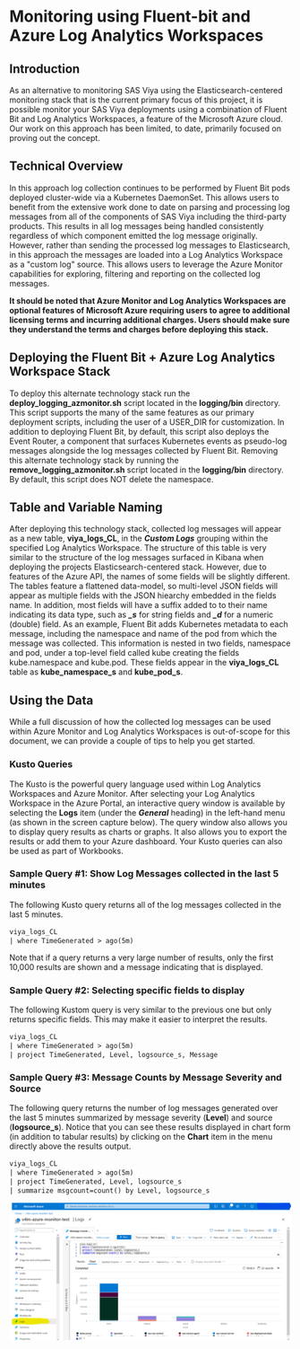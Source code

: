 # Monitoring using Fluent-bit and Azure Log Analytics Workspaces

## Introduction
As an alternative to monitoring SAS Viya using the Elasticsearch-centered
monitoring stack that is the current primary focus of this project, it is
possible monitor your SAS Viya deployments using a combination of Fluent
Bit and Log Analytics Workspaces, a feature of the Microsoft Azure cloud.
Our work on this approach has been limited, to date, primarily focused on
proving out the concept.

## Technical Overview
In this approach log collection continues to be performed by Fluent Bit
pods deployed cluster-wide via a Kubernetes DaemonSet.  This allows users to
benefit from the extensive work done to date on parsing and processing log
messages from all of the components of SAS Viya including the third-party
products.  This results in all log messages being handled consistently
regardless of which component emitted the log message originally.  However,
rather than sending the processed log messages to Elasticsearch, in this
approach the messages are loaded into a Log Analytics Workspace as a "custom
log" source.  This allows users to leverage the Azure Monitor capabilities for
exploring, filtering and reporting on the collected log messages.

**It should be noted that Azure Monitor and Log Analytics Workspaces are
optional features of Microsoft Azure requiring users to agree to additional
licensing terms and incurring additional charges. Users should make sure
they understand the terms and charges before deploying this stack.**

## Deploying the Fluent Bit + Azure Log Analytics Workspace Stack
To deploy this alternate technology stack run the **deploy_logging_azmonitor.sh**
script located in the **logging/bin** directory.  This script supports the
many of the same features as our primary deployment scripts, including
the user of a USER_DIR for customization.  In addition to deploying
Fluent Bit, by default, this script also deploys the Event Router, a component
that surfaces Kubernetes events as pseudo-log messages alongside the log
messages collected by Fluent Bit.
Removing this alternate technology stack by running the **remove_logging_azmonitor.sh**
script located in the **logging/bin** directory.  By default, this
script does NOT delete the namespace.

## Table and Variable Naming
After deploying this technology stack, collected log messages will appear as
a new table, **viya_logs_CL**, in the ***Custom Logs*** grouping within the
specified Log Analytics Workspace.  The structure of this table is very similar
to the structure of the log messages surfaced in Kibana when deploying the
projects Elasticsearch-centered stack.  However, due to features of the Azure
API, the names of some fields will be slightly different.  The tables feature
a flattened data-model, so multi-level JSON fields will appear as multiple
fields with the JSON hiearchy embedded in the fields name.  In addition, most
fields will have a suffix added to to their name indicating its data type,
such as ***_s*** for string fields and ***_d*** for a numeric (double) field.
As an example, Fluent Bit adds Kubernetes metadata to each message, including
the namespace and name of the pod  from which the message was collected.  This
information is nested in two fields, namespace and pod, under a top-level field
called kube creating the fields kube.namespace and kube.pod.  These fields
appear in the **viya_logs_CL** table as **kube_namespace_s** and **kube_pod_s**.

## Using the Data
While a full discussion of how the collected log messages can be used within 
Azure Monitor and Log Analytics Workspaces is out-of-scope for this document, 
we can provide a couple of tips to help you get started.
###  Kusto Queries
The Kusto is the powerful query language used within Log Analytics Workspaces
and Azure Monitor.  After selecting your Log Analytics Workspace in the Azure
Portal, an interactive query window is available by selecting the **Logs** item
(under the ***General*** heading) in the left-hand menu (as shown in the screen
capture below).  The query window also allows you to display query results as
charts or graphs.  It also allows you to export the results or add them to your
Azure dashboard.  Your Kusto queries can also be used as part of Workbooks.
### Sample Query #1: Show Log Messages collected in the last 5 minutes
The following Kusto query returns all of the log messages collected in the last
5 minutes.
```
viya_logs_CL 
| where TimeGenerated > ago(5m)
```
Note that if a query returns a very large number of results, only the first
10,000 results are shown and a message indicating that is displayed.
### Sample Query #2: Selecting specific fields to display
The following Kustom query is very similar to the previous one but only returns
specific fields.  This may make it easier to interpret the results.
```
viya_logs_CL
| where TimeGenerated > ago(5m)
| project TimeGenerated, Level, logsource_s, Message
```
### Sample Query #3: Message Counts by Message Severity and Source
The following query returns the number of log messages generated over the last
5 minutes summarized by message severity (**Level**) and source (**logsource_s**).
Notice that you can see these results displayed in chart form (in addition to
tabular results) by clicking on the **Chart** item in the menu directly above
the results output.
```
viya_logs_CL
| where TimeGenerated > ago(5m)
| project TimeGenerated, Level, logsource_s
| summarize msgcount=count() by Level, logsource_s
```
![Azure Log Analytics Workspace - Kusto Query](../img/screenshot-kustoquery-chart.png)

